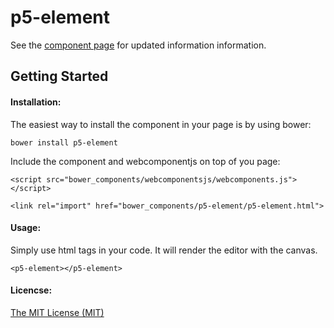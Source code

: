 p5-element
================

See the [component page](http://sepans.github.io/p5-element) for updated information information.

## Getting Started

#### Installation:

The easiest way to install the component in your page is by using bower:

    bower install p5-element


Include the component and webcomponentjs on top of you page:

    <script src="bower_components/webcomponentsjs/webcomponents.js"></script>

    <link rel="import" href="bower_components/p5-element/p5-element.html">

#### Usage:

Simply use html tags in your code. It will render the editor with the canvas.

    <p5-element></p5-element>

#### Licencse: 
[The MIT License (MIT)](http://opensource.org/licenses/MIT)

